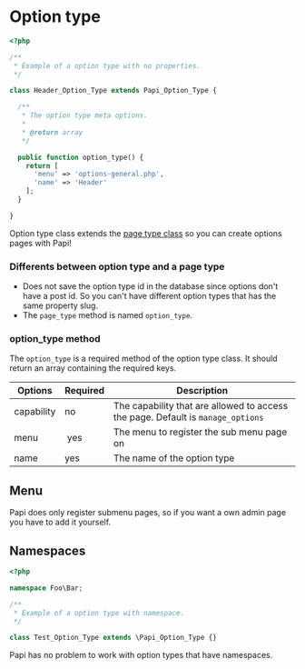 # Option type

```php
<?php

/**
 * Example of a option type with no properties.
 */

class Header_Option_Type extends Papi_Option_Type {

  /**
   * The option type meta options.
   *
   * @return array
   */

  public function option_type() {
    return [
      'menu' => 'options-general.php',
      'name' => 'Header'
    ];
  }

}
```

Option type class extends the [page type class](#page-type) so you can create options pages with Papi!

### Differents between option type and a page type

- Does not save the option type id in the database since options don't have a post id. So you can't have different option types that has the same property slug.
- The `page_type` method is named `option_type`.

### option_type method

The `option_type` is a required method of the option type class. It should return an array containing the required keys.

Options    | Required | Description
-----------|----------|------------
capability | no       | The capability that are allowed to access the page. Default is `manage_options`
menu       | yes      | The menu to register the sub menu page on
name       | yes      | The name of the option type

## Menu

Papi does only register submenu pages, so if you want a own admin page you have to add it yourself.

## Namespaces

```php
<?php

namespace Foo\Bar;

/**
 * Example of a option type with namespace.
 */

class Test_Option_Type extends \Papi_Option_Type {}
```

Papi has no problem to work with option types that have namespaces.
